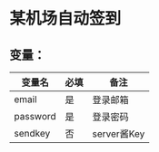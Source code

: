 # 某机场自动签到

## 变量：

| 变量名 | 必填 | 备注 |
| ------------ | ------------ | ------------ |
| email  | 是  | 登录邮箱  |
| password  | 是  | 登录密码  |
| sendkey  | 否  | server酱Key  |


